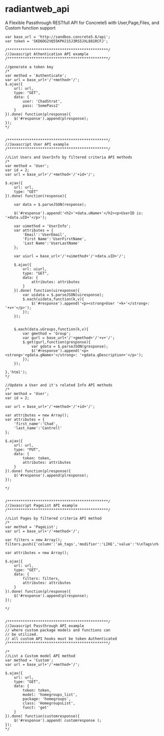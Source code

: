 radiantweb_api
==============

A Flexible Passthrough RESTfull API for Concrete5 with User,Page,Files, and Custom function support

	var base_url = 'http://sandbox.concrete5.6/api';
	var token = 'SKD6DG2VQ55KPHJ15J3RS5JXL881RCFJ';
	
	/**********************************************/
	//Javascript Athentication API example
	/**********************************************/

	//generate a token key
	/*
	var method = 'Authenticate';
	var url = base_url+'/'+method+'/';
	$.ajax({
		url: url,
		type: "GET",
		data: { 
			user: 'ChadStrat',
			pass: 'SomePass2'
		}
	}).done( function(plresponse){
		$('#response').append(plresponse);
	});
	*/
	

	/**********************************************/
	//Javascript User API example
	/**********************************************/
	
	//List Users and UserInfo by filtered criteria API methods
	/*
	var method = 'User';
	var id = 2;
	var url = base_url+'/'+method+'/'+id+'/';
	
	$.ajax({
		url: url,
		type: "GET"
	}).done( function(response){

		var data = $.parseJSON(response);
		
		$('#response').append('<h2>'+data.uName+'</h2><p>UserID is: '+data.uID+'</p>');

		var uimethod = 'UserInfo';
		var attributes = {
			'Email':'UserEmail',
			'First Name':'UserFirstName',
			'Last Name':'UserLastName'
		};
		
		var uiurl = base_url+'/'+uimethod+'/'+data.uID+'/';
		
		$.ajax({
			url: uiurl,
			type: "GET",
			data: { 
				attributes: attributes
			}
		}).done( function(uiresponse){
			var uidata = $.parseJSON(uiresponse);
			$.each(uidata,function(k,v){
				$('#response').append('<p><strong>User '+k+'</strong>: '+v+'</p>');
			});
		});
		
		
		$.each(data.uGroups,function(k,v){
			var gmethod = 'Group';
			var gurl = base_url+'/'+gmethod+'/'+v+'/';
			$.get(gurl,function(gresponse){
				var gdata = $.parseJSON(gresponse);
				$('#response').append('<p><strong>'+gdata.gName+'</strong>: '+gdata.gDescription+'</p>');
			});
		});
		
	},'html');
	*/
	
	//Update a User and it's related Info API methods
	/*
	var method = 'User';
	var id = 2;
	
	var url = base_url+'/'+method+'/'+id+'/';	
	
	var attributes = new Array();
	var attributes = {
		'first_name':'Chad',
		'last_name':'Cantrell'
	};
	
	$.ajax({
		url: url,
		type: "PUT",
		data: { 
			token: token,
			attributes: attributes
		}
	}).done( function(plresponse){
		$('#response').append(plresponse);
	});
	
	*/
	
	
	/**********************************************/
	//Javascript PageList API example
	/**********************************************/
	
	//List Pages by filtered criteria API method
	/*
	var method = 'PageList';
	var url = base_url+'/'+method+'/';
	
	var filters = new Array();
	filters.push({'column':'ak_tags','modifier':'LIKE','value':'%\nTags\n%'});
	
	var attributes = new Array();
	
	$.ajax({
		url: url,
		type: "GET",
		data: { 
			filters: filters,
			attributes: attributes
		}
	}).done( function(plresponse){
		$('#response').append(plresponse);
	});
	
	*/
	
	
	/**********************************************/
	//Javascript Passthrough API example
	// where custom package models and functions can
	// be utilized.
	// all custom API hooks must be token Authenticated
	/**********************************************/
	
	/*
	//List a Custom model API method
	var method = 'Custom';
	var url = base_url+'/'+method+'/';

	$.ajax({
		url: url,
		type: "GET",
		data: { 
			token: token,
			model: 'homegroups_list',
			package: 'homegroups',
			class: 'HomegroupsList',
			funct: 'get'
		}
	}).done( function(customresponse){
		$('#response').append( customresponse );
	});
	*/
	
